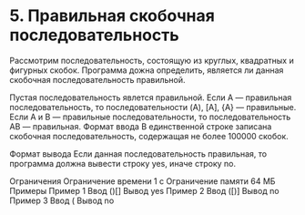 # 5. Правильная скобочная последовательность
Рассмотрим последовательность, состоящую из круглых, квадратных и фигурных скобок. Программа дожна определить, является ли данная скобочная последовательность правильной.

Пустая последовательность явлется правильной.
Если A — правильная последовательность, то последовательности (A), [A], {A} — правильные.
Если A и B — правильные последовательности, то последовательность AB — правильная.
Формат ввода
В единственной строке записана скобочная последовательность, содержащая не более 100000 скобок.

Формат вывода
Если данная последовательность правильная, то программа должна вывести строку yes, иначе строку no.

Ограничения
Ограничение времени
1 с
Ограничение памяти
64 МБ
Примеры
Пример 1
Ввод
()[]
Вывод
yes
Пример 2
Ввод
([)]
Вывод
no
Пример 3
Ввод
(
Вывод
no